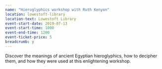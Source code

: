 ```yaml
---
name: "Hieroglyphics workshop with Ruth Kenyon"
location: lowestoft-library
location-text: Lowestoft Library
event-start-date: 2019-07-13
event-start-time: 1000
event-end-time: 1200
event-ticket-price: 5
breadcrumb: y
---
```


Discover the meanings of ancient Egyptian hieroglyphics, how to decipher them, and how they were used at this enlightening workshop.
